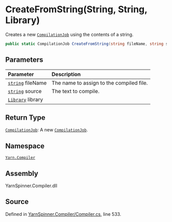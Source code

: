# CreateFromString\(String, String, Library\)

Creates a new [`CompilationJob`](./) using the contents of a string.

```csharp
public static CompilationJob CreateFromString(string fileName, string source, Library library = null)
```

## Parameters

| Parameter | Description |
| :--- | :--- |
| [`string`](https://docs.microsoft.com/dotnet/api/System.String) fileName | The name to assign to the compiled file. |
| [`string`](https://docs.microsoft.com/dotnet/api/System.String) source | The text to compile. |
| [`Library`](../../yarn/library/) library |  |

## Return Type

[`CompilationJob`](./): A new [`CompilationJob`](./).

## Namespace

[`Yarn.Compiler`](../)

## Assembly

YarnSpinner.Compiler.dll

## Source

Defined in [YarnSpinner.Compiler/Compiler.cs](https://github.com/YarnSpinnerTool/YarnSpinner//blob/develop/YarnSpinner.Compiler/Compiler.cs#L533), line 533.

